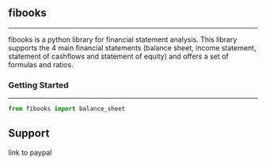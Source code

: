 ## fibooks
---
fibooks is a python library for financial statement analysis. This library supports the 4 main financial statements (balance sheet, income statement, statement of cashflows and statement of equity) and offers a set of formulas and ratios. 
### Getting Started
---
``` python
from fibooks import balance_sheet
```
## Support
link to paypal
